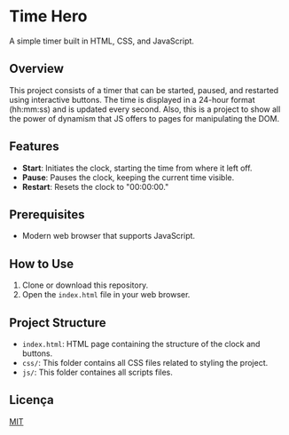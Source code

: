 
# Time Hero

A simple timer built in HTML, CSS, and JavaScript.

## Overview

This project consists of a timer that can be started, paused, and restarted using interactive buttons. The time is displayed in a 24-hour format (hh:mm:ss) and is updated every second. Also, this is a project to show all the power of dynamism that JS offers to pages for manipulating the DOM.

## Features

- **Start**: Initiates the clock, starting the time from where it left off.
- **Pause**: Pauses the clock, keeping the current time visible.
- **Restart**: Resets the clock to "00:00:00."

## Prerequisites

- Modern web browser that supports JavaScript.

## How to Use

1. Clone or download this repository.
2. Open the `index.html` file in your web browser.

## Project Structure

- `index.html`: HTML page containing the structure of the clock and buttons.
- `css/`: This folder contains all CSS files related to styling the project.
- `js/`: This folder containes all scripts files.

## Licença

[MIT](https://choosealicense.com/licenses/mit/)